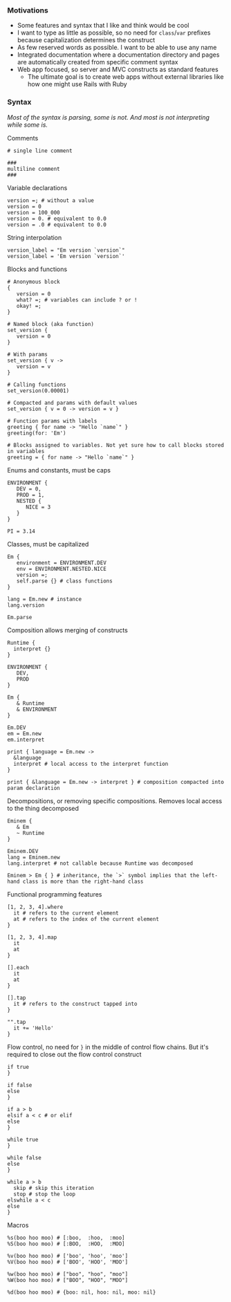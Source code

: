 ### Motivations

- Some features and syntax that I like and think would be cool
- I want to type as little as possible, so no need for `class`/`var` prefixes because capitalization determines the
  construct
- As few reserved words as possible. I want to be able to use any name
- Integrated documentation where a documentation directory and pages are automatically created from specific comment
  syntax
- Web app focused, so server and MVC constructs as standard features
    - The ultimate goal is to create web apps without external libraries like how one might use Rails with Ruby

### Syntax

*Most of the syntax is parsing, some is not. And most is not interpreting while some is.*

Comments

```
# single line comment

###
multiline comment
###
```

Variable declarations

```
version =; # without a value
version = 0
version = 100_000
version = 0. # equivalent to 0.0
version = .0 # equivalent to 0.0
```

String interpolation

```
version_label = "Em version `version`"
version_label = 'Em version `version`'
```

Blocks and functions

```
# Anonymous block
{ 
   version = 0
   what? =; # variables can include ? or !
   okay! =;
}

# Named block (aka function)
set_version {
   version = 0
}

# With params
set_version { v ->
   version = v
}

# Calling functions
set_version(0.00001)

# Compacted and params with default values
set_version { v = 0 -> version = v }

# Function params with labels
greeting { for name -> "Hello `name`" }
greeting(for: 'Em')

# Blocks assigned to variables. Not yet sure how to call blocks stored in variables
greeting = { for name -> "Hello `name`" }
```

Enums and constants, must be caps

```
ENVIRONMENT {
   DEV = 0,
   PROD = 1,
   NESTED {
      NICE = 3
   }
}

PI = 3.14
```

Classes, must be capitalized

```
Em {
   environment = ENVIRONMENT.DEV
   env = ENVIRONMENT.NESTED.NICE
   version =;
   self.parse {} # class functions
}

lang = Em.new # instance
lang.version

Em.parse
```

Composition allows merging of constructs

```
Runtime {
  interpret {}
}

ENVIRONMENT {
   DEV,
   PROD
}

Em {
   & Runtime
   & ENVIRONMENT
}

Em.DEV
em = Em.new
em.interpret

print { language = Em.new ->
  &language
  interpret # local access to the interpret function
}

print { &language = Em.new -> interpret } # composition compacted into param declaration
```

Decompositions, or removing specific compositions. Removes local access to the thing decomposed

```
Eminem {
   & Em
   ~ Runtime
}

Eminem.DEV
lang = Eminem.new
lang.interpret # not callable because Runtime was decomposed

Eminem > Em { } # inheritance, the `>` symbol implies that the left-hand class is more than the right-hand class
```

Functional programming features

```
[1, 2, 3, 4].where
  it # refers to the current element
  at # refers to the index of the current element
}

[1, 2, 3, 4].map 
  it
  at
}

[].each
  it
  at
}

[].tap 
  it # refers to the construct tapped into
}

"".tap
  it += 'Hello'
}
```

Flow control, no need for `}` in the middle of control flow chains. But it's required to close out the flow control
construct

```
if true
}

if false
else
}

if a > b
elsif a < c # or elif
else
}

while true
}

while false
else
}

while a > b
  skip # skip this iteration
  stop # stop the loop
elswhile a < c
else
}
```

Macros

```
%s(boo hoo moo) # [:boo,  :hoo,  :moo]
%S(boo hoo moo) # [:BOO,  :HOO,  :MOO]

%v(boo hoo moo) # ['boo', 'hoo', 'moo']
%V(boo hoo moo) # ['BOO', 'HOO', 'MOO']

%w(boo hoo moo) # ["boo", "hoo", "moo"]
%W(boo hoo moo) # ["BOO", "HOO", "MOO"]

%d(boo hoo moo) # {boo: nil, hoo: nil, moo: nil}
```
